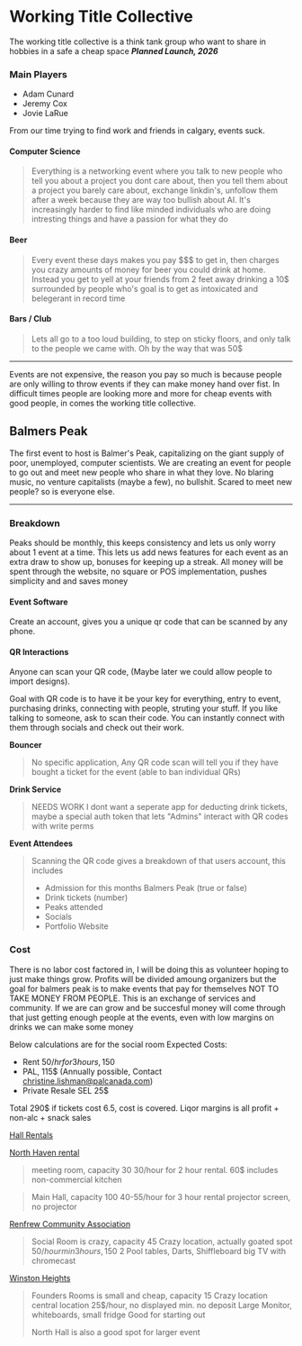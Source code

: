 # Working Title Collective
The working title collective is a think tank group who want to share in hobbies in a safe a cheap space
***Planned Launch, 2026***

### Main Players
- Adam Cunard
- Jeremy Cox
- Jovie LaRue

From our time trying to find work and friends in calgary, events suck. 

#### Computer Science
> Everything is a networking event where you talk to new people who tell you about a project you dont care about, then you tell them about a project you barely care about, exchange linkdin's, unfollow them after a week because they are way too bullish about AI.
> It's increasingly harder to find like minded individuals who are doing intresting things and have a passion for what they do

#### Beer
> Every event these days makes you pay $$$ to get in, then charges you crazy amounts of money for beer you could drink at home. Instead you get to yell at your friends from 2 feet away drinking a 10$ surrounded by people who's goal is to get as intoxicated and belegerant in record time

#### Bars / Club
> Lets all go to a too loud building, to step on sticky floors, and only talk to the people we came with. Oh by the way that was 50$
---
Events are not expensive, the reason you pay so much is because people are only willing to throw events if they can make money hand over fist. In difficult times people are looking more and more for cheap events with good people, in comes the working title collective.

## Balmers Peak
The first event to host is Balmer's Peak, capitalizing on the giant supply of poor, unemployed, computer scientists. We are creating an event for people to go out and meet new people who share in what they love. No blaring music, no venture capitalists (maybe a few), no bullshit. Scared to meet new people? so is everyone else.

---
### Breakdown
Peaks should be monthly, this keeps consistency and lets us only worry about 1 event at a time. This lets us add news features for each event as an extra draw to show up, bonuses for keeping up a streak. 
All money will be spent through the website, no square or POS implementation, pushes simplicity and and saves money

#### Event Software
Create an account, gives you a unique qr code that can be scanned by any phone.

#### QR Interactions
Anyone can scan your QR code, (Maybe later we could allow people to import designs).

Goal with QR code is to have it be your key for everything, entry to event, purchasing drinks, connecting with people, struting your stuff.
If you like talking to someone, ask to scan their code. You can instantly connect with them through socials and check out their work.

**Bouncer**

> No specific application, Any QR code scan will tell you if they have bought a ticket for the event
> (able to ban individual QRs)

**Drink Service**
> NEEDS WORK
> I dont want a seperate app for deducting drink tickets, maybe a special auth token that lets "Admins" interact with QR codes with write perms

**Event Attendees**

> Scanning the QR code gives a breakdown of that users account, this includes
> - Admission for this months Balmers Peak (true or false)
> - Drink tickets (number)
> - Peaks attended
> - Socials
> - Portfolio Website


### Cost
There is no labor cost factored in, I will be doing this as volunteer hoping to just make things grow. Profits will be divided amoung organizers but the goal for balmers peak is to make events that pay for themselves NOT TO TAKE MONEY FROM PEOPLE. This is an exchange of services and community. If we are can grow and be succesful money will come through that just getting enough people at the events, even with low margins on drinks we can make some money

Below calculations are for the social room
Expected Costs:
- Rent 50$/hr for 3 hours, 150$ 
- PAL, 115$ (Annually possible, Contact christine.lishman@palcanada.com)
- Private Resale SEL 25$

Total 290$
if tickets cost 6.5, cost is covered. Liqor margins is all profit + non-alc + snack sales


[Hall Rentals](https://mycalgary.com/?s=hall+rentals)

[North Haven rental](https://northhavenyyc.ca/hall-rentals)
> meeting room, capacity 30
> 30/hour for 2 hour rental. 60$
> includes non-commercial kitchen

> Main Hall, capacity 100
> 40-55/hour for 3 hour rental
> projector screen, no projector

[Renfrew Community Association](https://www.renfrewyyc.ca/hall-rental)
> Social Room is crazy, capacity 45
> Crazy location, actually goated spot
> 50$/hour min 3 hours, 150$
> 2 Pool tables, Darts, Shiffleboard
> big TV with chromecast

[Winston Heights](https://winstonheights.ca/hall-rentals/rental-information/)
> Founders Rooms is small and cheap, capacity 15
> Crazy location central location
> 25$/hour, no displayed min. no deposit
> Large Monitor, whiteboards, small fridge
> Good for starting out
>
> North Hall is also a good spot for larger event



